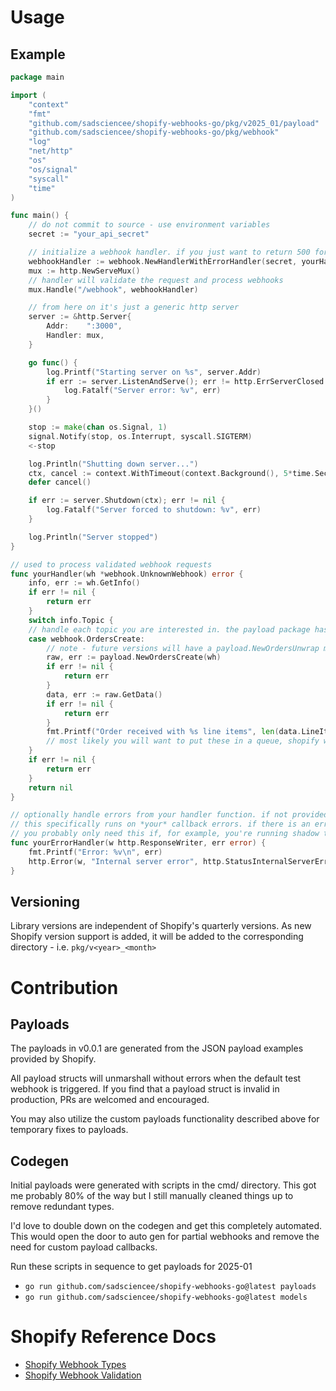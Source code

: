 # Usage
## Example
```go
package main

import (
	"context"
	"fmt"
	"github.com/sadsciencee/shopify-webhooks-go/pkg/v2025_01/payload"
	"github.com/sadsciencee/shopify-webhooks-go/pkg/webhook"
	"log"
	"net/http"
	"os"
	"os/signal"
	"syscall"
	"time"
)

func main() {
	// do not commit to source - use environment variables
	secret := "your_api_secret"

	// initialize a webhook handler. if you just want to return 500 for errors, use webhook.NewHandler(secret, yourHandler) instead
	webhookHandler := webhook.NewHandlerWithErrorHandler(secret, yourHandler, yourErrorHandler)
	mux := http.NewServeMux()
	// handler will validate the request and process webhooks
	mux.Handle("/webhook", webhookHandler)

	// from here on it's just a generic http server
	server := &http.Server{
		Addr:    ":3000",
		Handler: mux,
	}

	go func() {
		log.Printf("Starting server on %s", server.Addr)
		if err := server.ListenAndServe(); err != http.ErrServerClosed {
			log.Fatalf("Server error: %v", err)
		}
	}()

	stop := make(chan os.Signal, 1)
	signal.Notify(stop, os.Interrupt, syscall.SIGTERM)
	<-stop

	log.Println("Shutting down server...")
	ctx, cancel := context.WithTimeout(context.Background(), 5*time.Second)
	defer cancel()

	if err := server.Shutdown(ctx); err != nil {
		log.Fatalf("Server forced to shutdown: %v", err)
	}

	log.Println("Server stopped")
}

// used to process validated webhook requests
func yourHandler(wh *webhook.UnknownWebhook) error {
	info, err := wh.GetInfo()
	if err != nil {
		return err
	}
	switch info.Topic {
	// handle each topic you are interested in. the payload package has dedicated structs for each topic to unmarshall the data
	case webhook.OrdersCreate:
		// note - future versions will have a payload.NewOrdersUnwrap method to make this less verbose
		raw, err := payload.NewOrdersCreate(wh)
		if err != nil {
			return err
		}
		data, err := raw.GetData()
		if err != nil {
			return err
		}
		fmt.Printf("Order received with %s line items", len(data.LineItems))
		// most likely you will want to put these in a queue, shopify will be upset if you take longer than 300ms to respond with 200
	}
	if err != nil {
		return err
	}
	return nil
}

// optionally handle errors from your handler function. if not provided, a default 500 response will be used
// this specifically runs on *your* callback errors. if there is an error validating the webhook an error will always be returned to the http request
// you probably only need this if, for example, you're running shadow traffic on a new webhook topic and don't want shopify to flag a million failed webhooks if something goes wrong
func yourErrorHandler(w http.ResponseWriter, err error) {
	fmt.Printf("Error: %v\n", err)
	http.Error(w, "Internal server error", http.StatusInternalServerError)
}

```

## Versioning
Library versions are independent of Shopify's quarterly versions. As new Shopify version support is added, it will be added to the corresponding directory - i.e. `pkg/v<year>_<month>`

# Contribution
## Payloads
The payloads in v0.0.1 are generated from the JSON payload examples provided by Shopify.

All payload structs will unmarshall without errors when the default test webhook is triggered. If you find that a payload struct is invalid in production, PRs are welcomed and encouraged.

You may also utilize the custom payloads functionality described above for temporary fixes to payloads.

## Codegen
Initial payloads were generated with scripts in the cmd/ directory. This got me probably 80% of the way but I still manually cleaned things up to remove redundant types.

I'd love to double down on the codegen and get this completely automated. This would open the door to auto gen for partial webhooks and remove the need for custom payload callbacks.

Run these scripts in sequence to get payloads for 2025-01

- `go run github.com/sadsciencee/shopify-webhooks-go@latest payloads`
- `go run github.com/sadsciencee/shopify-webhooks-go@latest models`


# Shopify Reference Docs
- [Shopify Webhook Types](https://shopify.dev/docs/api/webhooks?reference=toml#list-of-topics-app)
- [Shopify Webhook Validation](https://shopify.dev/docs/apps/build/webhooks/subscribe/https#step-2-validate-the-origin-of-your-webhook-to-ensure-its-coming-from-shopify)


